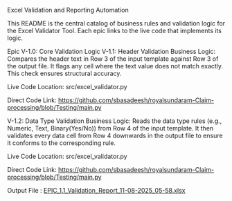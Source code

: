 Excel Validation and Reporting Automation

This README is the central catalog of business rules and validation logic for the Excel Validator Tool. Each epic links to the live code that implements its logic.

Epic V-1.0: Core Validation Logic
V-1.1: Header Validation
Business Logic: Compares the header text in Row 3 of the input template against Row 3 of the output file. It flags any cell where the text value does not match exactly. This check ensures structural accuracy.

Live Code Location: src/excel_validator.py

Direct Code Link: https://github.com/sbasadeesh/royalsundaram-Claim-processing/blob/Testing/main.py

V-1.2: Data Type Validation
Business Logic: Reads the data type rules (e.g., Numeric, Text, Binary(Yes/No)) from Row 4 of the input template. It then validates every data cell from Row 4 downwards in the output file to ensure it conforms to the corresponding rule.

Live Code Location: src/excel_validator.py

Direct Code Link: https://github.com/sbasadeesh/royalsundaram-Claim-processing/blob/Testing/main.py

Output File : [EPIC_1.1_Validation_Report_11-08-2025_05-58.xlsx](https://github.com/user-attachments/files/21709914/EPIC_1.1_Validation_Report_11-08-2025_05-58.xlsx)
